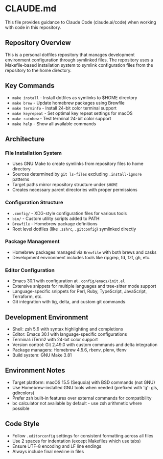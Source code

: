 # CLAUDE.md

This file provides guidance to Claude Code (claude.ai/code) when working with code in this repository.

## Repository Overview

This is a personal dotfiles repository that manages development environment configuration through symlinked files. The repository uses a Makefile-based installation system to symlink configuration files from the repository to the home directory.

## Key Commands

- `make install` - Install dotfiles as symlinks to $HOME directory
- `make brew` - Update homebrew packages using Brewfile
- `make terminfo` - Install 24-bit color terminal support
- `make keyrepeat` - Set optimal key repeat settings for macOS
- `make rainbow` - Test terminal 24-bit color support
- `make help` - Show all available commands

## Architecture

### File Installation System
- Uses GNU Make to create symlinks from repository files to home directory
- Sources determined by `git ls-files` excluding `.install-ignore` patterns
- Target paths mirror repository structure under `$HOME`
- Creates necessary parent directories with proper permissions

### Configuration Structure
- `.config/` - XDG-style configuration files for various tools
- `bin/` - Custom utility scripts added to PATH
- `Brewfile` - Homebrew package definitions
- Root level dotfiles (like `.zshrc`, `.gitconfig`) symlinked directly

### Package Management
- Homebrew packages managed via `Brewfile` with both brews and casks
- Development environment includes tools like ripgrep, fd, fzf, gh, etc.

### Editor Configuration
- Emacs 30.1 with configuration at `.config/emacs/init.el`
- Extensive snippets for multiple languages and tree-sitter mode support
- Language-specific snippets for Perl, Ruby, TypeScript, JavaScript, Terraform, etc.
- Git integration with tig, delta, and custom git commands

## Development Environment
- Shell: zsh 5.9 with syntax highlighting and completions
- Editor: Emacs 30.1 with language-specific configurations
- Terminal: iTerm2 with 24-bit color support
- Version control: Git 2.49.0 with custom commands and delta integration
- Package managers: Homebrew 4.5.6, rbenv, plenv, tfenv
- Build system: GNU Make 3.81

## Environment Notes
- Target platform: macOS 15.5 (Sequoia) with BSD commands (not GNU)
- Use Homebrew-installed GNU tools when needed (prefixed with 'g': gls, gdircolors)
- Prefer zsh built-in features over external commands for compatibility
- bc calculator not available by default - use zsh arithmetic where possible

## Code Style
- Follow `.editorconfig` settings for consistent formatting across all files
- Use 2 spaces for indentation (except Makefiles which use tabs)
- Ensure UTF-8 encoding and LF line endings
- Always include final newline in files
